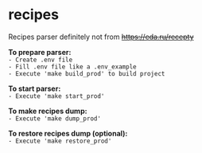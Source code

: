 # recipes

Recipes parser definitely not from ~~https://eda.ru/recepty~~

**To prepare parser:**\
    `- Create .env file`\
    `- Fill .env file like a .env_example`\
    `- Execute 'make build_prod' to build project`

**To start parser:**\
    `- Execute 'make start_prod'`

**To make recipes dump:**\
    `- Execute 'make dump_prod'`

**To restore recipes dump (optional):**\
    `- Execute 'make restore_prod'`
